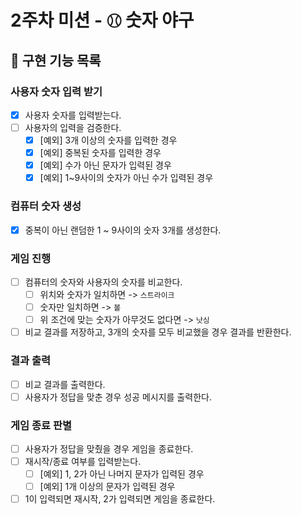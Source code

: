 # 2주차 미션 - ⚾︎ 숫자 야구

## 🚀 구현 기능 목록

### 사용자 숫자 입력 받기

- [x] 사용자 숫자를 입력받는다.
- [ ] 사용자의 입력을 검증한다.
  - [x] [예외] 3개 이상의 숫자를 입력한 경우
  - [x] [예외] 중복된 숫자를 입력한 경우
  - [x] [예외] 수가 아닌 문자가 입력된 경우
  - [x] [예외] 1~9사이의 숫자가 아닌 수가 입력된 경우

### 컴퓨터 숫자 생성

- [x] 중복이 아닌 랜덤한 1 ~ 9사이의 숫자 3개를 생성한다.

### 게임 진행

- [ ] 컴퓨터의 숫자와 사용자의 숫자를 비교한다.
  - [ ] 위치와 숫자가 일치하면 -> `스트라이크`
  - [ ] 숫자만 일치하면 -> `볼`
  - [ ] 위 조건에 맞는 숫자가 아무것도 없다면 -> `낫싱`
- [ ] 비교 결과를 저장하고, 3개의 숫자를 모두 비교했을 경우 결과를 반환한다.

### 결과 출력

- [ ] 비교 결과를 출력한다.
- [ ] 사용자가 정답을 맞춘 경우 성공 메시지를 출력한다.

### 게임 종료 판별

- [ ] 사용자가 정답을 맞췄을 경우 게임을 종료한다.
- [ ] 재시작/종료 여부를 입력받는다.
    - [ ] [예외] 1, 2가 아닌 나머지 문자가 입력된 경우
    - [ ] [예외] 1개 이상의 문자가 입력된 경우
- [ ] 1이 입력되면 재시작, 2가 입력되면 게임을 종료한다.